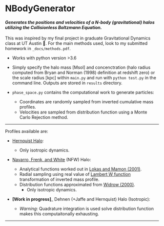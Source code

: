 # NBodyGenerator
#### _Generates the positions and velocities of a N-body (gravitational) halos utilizing the Collisionless Boltzmann Equation._ 

This was inspired by my final project in graduate Gravitational Dynamics class at UT Austin :metal:. For the main methods used, look to my submitted homework in `_docs/methods.pdf`.

* Works with python version >3.6 

* Simply specify the halo mass [Msol] and concenctration (halo radius computed from Bryan and Norman (1998) definition at redshift zero) or the scale radius [kpc] within `main.py` and run with `python test.py` in the command line. Outputs are stored in `results` directory.

* `phase_space.py` contains the computational work to generate particles:
    * Coordinates are randomly sampled from inverted cumulative mass profiles.
    * Velocities are sampled from distribution function using a Monte Carlo Rejection method.

---

Profiles available are:
* [Hernquist Halo](https://adsabs.harvard.edu/full/1990ApJ...356..359H):
   * Only isotropic dynamics.

* [Navarro, Frenk, and White](https://arxiv.org/pdf/astro-ph/9508025.pdf) (NFW) Halo: 
    * Analytical functions worked out in [Lokas and Mamon (2001)](https://arxiv.org/pdf/astro-ph/0002395.pdf).
    * Radial sampling using real value of [Lambert W function](https://en.wikipedia.org/wiki/Lambert_W_function) transformation of inverted mass profile.
    * Distribution functions approximated from [Widrow (2000)](https://arxiv.org/pdf/astro-ph/0003302.pdf).
      * Only isotropic dynamics.

* __[Work in progress]___ Dehnen (+Jaffe and Hernquist) Halo (Isotropic):
    * _Warning_: Quadrature integration is used solve distribution function makes this computaitonally exhausting.

---
